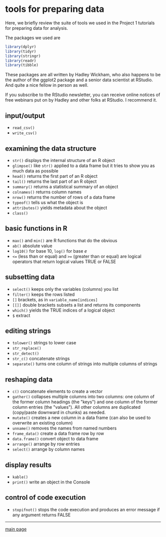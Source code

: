 
tools for preparing data
========================

Here, we briefly review the suite of tools we used in the Project 1 tutorials for preparing data for analysis.

The packages we used are

``` r
library(dplyr)
library(tidyr)
library(stringr)
library(readr)
library(tibble)
```

These packages are all written by Hadley Wickham, who also happens to be the author of the ggplot2 package and a senior data scientist at RStudio. And quite a nice fellow in person as well.

If you subscribe to the RStudio newsletter, you can receive online notices of free webinars put on by Hadley and other folks at RStudio. I recommend it.

input/output
------------

-   `read_csv()`
-   `write_csv()`

examining the data structure
----------------------------

-   `str()` displays the internal structure of an R object
-   `glimpse()` like `str()` applied to a data frame but it tries to show you as much data as possible
-   `head()` returns the first part of an R object
-   `tail()` returns the last part of an R object
-   `summary()` returns a statistical summary of an object
-   `colnames()` returns column names
-   `nrow()` returns the number of rows of a data frame
-   `typeof()` tells us what the object is
-   `attributes()` yields metadata about the object
-   `class()`

basic functions in R
--------------------

-   `max()` and `min()` are R functions that do the obvious
-   `ab()` absolute value
-   `log10()` for base 10, `log()` for base *e*
-   `<=` (less than or equal) and `>=` (greater than or equal) are logical operators that return logical values TRUE or FALSE

subsetting data
---------------

-   `select()` keeps only the variables (columns) you list
-   `filter()` keeps the rows listed
-   `[]` brackets, as in `variable_name[indices]`
-   `[[]]` double brackets subsets a list and returns its components
-   `which()` yields the TRUE indices of a logical object
-   `$` extract

editing strings
---------------

-   `tolower()` strings to lower case
-   `str_replace()`
-   `str_detect()`
-   `str_c()` concatenate strings
-   `separate()` turns one column of strings into multiple columns of strings

reshaping data
--------------

-   `c()` concatenate elements to create a vector
-   `gather()` collapses multiple columns into two columns: one column of the former column headings (the "keys") and one column of the former column entries (the "values"). All other columns are duplicated (copy/paste downward in chunks) as needed.
-   `mutate()` creates a new column in a data frame (can also be used to overwrite an existing column)
-   `unname()` removes the names from named numbers
-   `frame_data()` create a data frame row by row
-   `data.frame()` convert object to data frame
-   `arrange()` arrange by row entries
-   `select()` arrange by column names

display results
---------------

-   `kable()`
-   `print()` write an object in the Console

control of code execution
-------------------------

-   `stopifnot()` stops the code execution and produces an error message if any argument returns FALSE

------------------------------------------------------------------------

[main page](../README.md)
